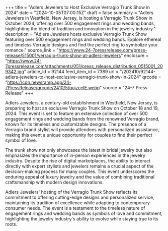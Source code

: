 +++
title = "Adlers Jewelers to Host Exclusive Verragio Trunk Show in 2024"
date = "2024-10-05T07:00:15Z"
draft = false
summary = "Adlers Jewelers in Westfield, New Jersey, is hosting a Verragio Trunk Show in October 2024, offering over 500 engagement rings and wedding bands, highlighting the blend of tradition and innovation in the jewelry industry."
description = "Adlers Jewelers hosts exclusive Verragio Trunk Show featuring over 500 engagement rings and wedding bands. Explore ethereal and timeless Verragio designs and find the perfect ring to symbolize your romance."
source_link = "https://www.24-7pressrelease.com/press-release/515001/verragio-trunk-show-at-adlers-jewelers"
enclosure = "https://www.24-7pressrelease.com/attachments/051/press_release_distribution_0515001_209342.jpg"
article_id = 92144
feed_item_id = 7389
url = "/202410/92144-adlers-jewelers-to-host-exclusive-verragio-trunk-show-in-2024"
qrcode = "https://cdn.newsramp.app/24-7PressRelease/qrcode/2410/5/quizceIE.webp"
source = "24-7 Press Release"
+++

<p>Adlers Jewelers, a century-old establishment in Westfield, New Jersey, is preparing to host an exclusive Verragio Trunk Show on October 18 and 19, 2024. This event is set to feature an extensive collection of over 500 engagement rings and wedding bands from the renowned Verragio brand, known for its timeless and customizable designs. The presence of a Verragio brand stylist will provide attendees with personalized assistance, making this event a unique opportunity for couples to find their perfect symbol of love.</p><p>The trunk show not only showcases the latest in bridal jewelry but also emphasizes the importance of in-person experiences in the jewelry industry. Despite the rise of digital marketplaces, the ability to interact directly with expert stylists and jewelers remains a crucial aspect of the decision-making process for many couples. This event underscores the enduring appeal of luxury jewelry and the value of combining traditional craftsmanship with modern design innovations.</p><p>Adlers Jewelers' hosting of the Verragio Trunk Show reflects its commitment to offering cutting-edge designs and personalized service, maintaining its tradition of excellence while adapting to contemporary consumer needs. The event is a testament to the timeless nature of engagement rings and wedding bands as symbols of love and commitment, highlighting the jewelry industry's ability to evolve while staying true to its roots.</p>